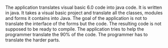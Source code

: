 The application translates visual basic 6.0 code into java code. It is written in java. It takes a visual basic project and translate all the classes, modules and forms it contains into Java. The goal of the application is  not to translate the interface of the forms but the code. The resulting code is not supposed to be ready to compile. The application tries to help the programmer translate the 90% of the code. The programmer has to translate the harder parts.